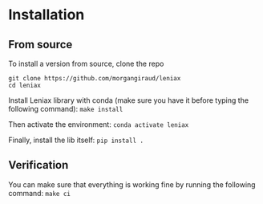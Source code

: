 # Installation

## From source
To install a version from source, clone the repo
```
git clone https://github.com/morgangiraud/leniax
cd leniax
```

Install Leniax library with conda (make sure you have it before typing the following command): `make install`

Then activate the environment: `conda activate leniax`

Finally, install the lib itself: `pip install .`

## Verification
You can make sure that everything is working fine by running the following command: `make ci`